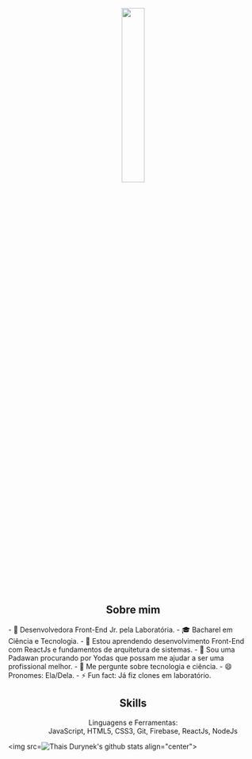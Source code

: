 <p align="center">
  <img src="https://media.giphy.com/media/MeJgB3yMMwIaHmKD4z/giphy.gif" width="30%">
</p>

<h2 align="center">Sobre mim</h2>
- 🔭 Desenvolvedora Front-End Jr. pela Laboratória.
- 🎓 Bacharel em Ciência e Tecnologia.
- 🌱 Estou aprendendo desenvolvimento Front-End com ReactJs e fundamentos de arquitetura de sistemas.
- 🤔 Sou uma Padawan procurando por Yodas que possam me ajudar a ser uma profissional melhor.
- 💬 Me pergunte sobre tecnologia e ciência.
- 😄 Pronomes: Ela/Dela.
- ⚡ Fun fact: Já fiz clones em laboratório.

<h2 align="center">Skills</h2>
<dl align="center">
  <dt>Linguagens e Ferramentas:</dt>
  <dd>JavaScript, HTML5, CSS3, Git, Firebase, ReactJs, NodeJs</dd>
</dl>

<img src=![Thais Durynek's github stats](https://github-readme-stats.vercel.app/api?username=thaisdurynek&show_icons=true&theme=radical) align="center">

